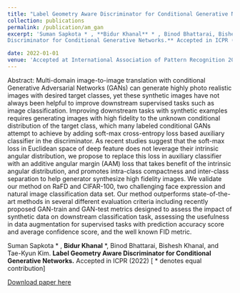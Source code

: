 ```yaml
---
title: "Label Geometry Aware Discriminator for Conditional Generative Networks."
collection: publications
permalink: /publication/am_gan
excerpt: 'Suman Sapkota * , **Bidur Khanal** * , Binod Bhattarai, Bishesh Khanal, and Tae-Kyun Kim. **Label Geometry Aware
Discriminator for Conditional Generative Networks.** Accepted in ICPR (2022) [* denotes equal contribution]'

date: 2022-01-01
venue: 'Accepted at International Association of Pattern Recognition 2022'
---
```

Abstract: Multi-domain image-to-image translation with conditional Generative Adversarial Networks (GANs) can generate highly photo realistic images with desired target classes, yet these synthetic images have not always been helpful to improve downstream supervised tasks such as image classification. Improving downstream tasks with synthetic examples requires generating images with high fidelity to the unknown conditional distribution of the target class, which many labeled conditional GANs attempt to achieve by adding soft-max cross-entropy loss based auxiliary classifier in the discriminator. As recent studies suggest that the soft-max loss in Euclidean space of deep feature does not leverage their intrinsic angular distribution, we propose to replace this loss in auxiliary classifier with an additive angular margin (AAM) loss that takes benefit of the intrinsic angular distribution, and promotes intra-class compactness and inter-class separation to help generator synthesize high fidelity images. We validate our method on RaFD and CIFAR-100, two challenging face expression and natural image classification data set. Our method outperforms state-of-the-art methods in several different evaluation criteria including recently proposed GAN-train and GAN-test metrics designed to assess the impact of synthetic data on downstream classification task, assessing the usefulness in data augmentation for supervised tasks with prediction accuracy score and average confidence score, and the well known FID metric.

Suman Sapkota * , **Bidur Khanal** *, Binod Bhattarai, Bishesh Khanal, and Tae-Kyun Kim. **Label Geometry Aware
Discriminator for Conditional Generative Networks.** Accepted in ICPR (2022) [ * denotes equal contribution]


[Download paper here](https://arxiv.org/pdf/2105.05501.pdf)





